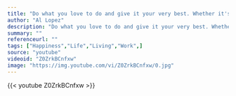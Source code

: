 ```yaml
---
title: "Do what you love to do and give it your very best. Whether it's business or baseball, or the theater, or any field. If you don't love what you're doing and you can't give it your best, get out of it. Life is too short. You'll be an old man before you know it."
author: "Al Lopez"
description: "Do what you love to do and give it your very best. Whether it's business or baseball, or the theater, or any field. If you don't love what you're doing and you can't give it your best, get out of it. Life is too short. You'll be an old man before you know it. - Al Lopez quotes from GetInspired365.com"
summary: ""
referenceurl: ""
tags: ["Happiness","Life","Living","Work",]
source: "youtube"
videoid: "Z0ZrkBCnfxw"
image: "https://img.youtube.com/vi/Z0ZrkBCnfxw/0.jpg"
---
```


{{< youtube Z0ZrkBCnfxw >}}
